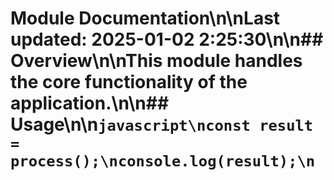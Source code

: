 # Module Documentation\n\nLast updated: 2025-01-02 2:25:30\n\n## Overview\n\nThis module handles the core functionality of the application.\n\n## Usage\n\n```javascript\nconst result = process();\nconsole.log(result);\n```
